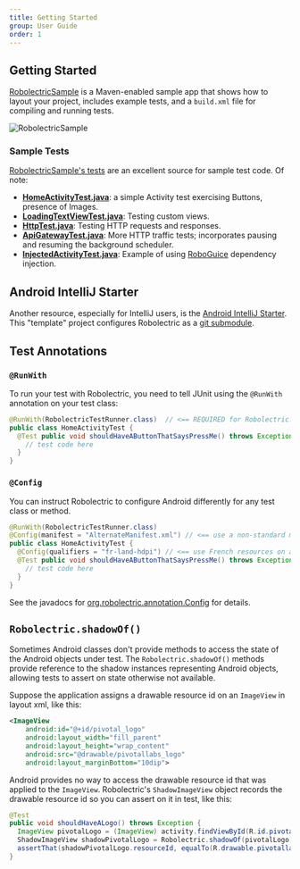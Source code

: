 ```yaml
---
title: Getting Started
group: User Guide
order: 1
---
```


## Getting Started
[RobolectricSample](http://github.com/robolectric/RobolectricSample) is a Maven-enabled sample app that shows how to layout your project, includes example tests, and a `build.xml` file for compiling and
running tests.

![RobolectricSample](robolectricsample.jpg)

### Sample Tests
[RobolectricSample's tests](https://github.com/robolectric/RobolectricSample/tree/master/src/test/java/com/pivotallabs) are an excellent source for sample test code. Of note:

* **[HomeActivityTest.java](https://github.com/robolectric/RobolectricSample/blob/master/src/test/java/com/pivotallabs/HomeActivityTest.java)**: a simple Activity test exercising Buttons, presence of Images.
* **[LoadingTextViewTest.java](https://github.com/robolectric/RobolectricSample/blob/master/src/test/java/com/pivotallabs/views/LoadingTextViewTest.java)**: Testing custom views.
* **[HttpTest.java](https://github.com/robolectric/RobolectricSample/blob/master/src/test/java/com/pivotallabs/api/HttpTest.java)**: Testing HTTP requests and responses.
* **[ApiGatewayTest.java](https://github.com/robolectric/RobolectricSample/blob/master/src/test/java/com/pivotallabs/api/ApiGatewayTest.java)**: More HTTP traffic tests; incorporates pausing and resuming the background scheduler.
* **[InjectedActivityTest.java](https://github.com/robolectric/RobolectricSample/blob/master/src/test/java/com/pivotallabs/injected/InjectedActivityTest.java)**: Example of using [RoboGuice](http://code.google.com/p/roboguice/ "roboguice - Google Guice on Android - Google Project Hosting") dependency injection.

## Android IntelliJ Starter
Another resource, especially for IntelliJ users, is the [Android IntelliJ Starter](https://github.com/pivotal/AndroidIntelliJStarter).  This "template" project configures Robolectric as a [git submodule](http://kernel.org/pub/software/scm/git/docs/git-submodule.html "git-submodule(1)"). 

## Test Annotations

### `@RunWith`
To run your test with Robolectric, you need to tell JUnit using the `@RunWith` annotation on your test class:

```java
@RunWith(RobolectricTestRunner.class)  // <== REQUIRED for Robolectric!
public class HomeActivityTest {
  @Test public void shouldHaveAButtonThatSaysPressMe() throws Exception {
    // test code here
  }
}
```
    
### `@Config`
You can instruct Robolectric to configure Android differently for any test class or method.

```java
@RunWith(RobolectricTestRunner.class)
@Config(manifest = "AlternateManifest.xml") // <== use a non-standard manifest file
public class HomeActivityTest {
  @Config(qualifiers = "fr-land-hdpi") // <== use French resources on a sideways high-res display
  @Test public void shouldHaveAButtonThatSaysPressMe() throws Exception {
    // test code here
  }
}
```

See the javadocs for [org.robolectric.annotation.Config](/javadoc/org/robolectric/annotation/Config.html) for details.

##  `Robolectric.shadowOf()`
Sometimes Android classes don't provide methods to access the state of the Android objects under test. The
 `Robolectric.shadowOf()` methods provide reference to the shadow instances representing Android objects,
allowing tests to assert on state otherwise not available.

Suppose the application assigns a drawable resource id on an `ImageView` in layout xml, like this:

```xml
<ImageView
    android:id="@+id/pivotal_logo"
    android:layout_width="fill_parent"
    android:layout_height="wrap_content"
    android:src="@drawable/pivotallabs_logo"
    android:layout_marginBottom="10dip">
```

Android provides no way to access the drawable resource id that was applied to the  `ImageView`.
Robolectric's  `ShadowImageView` object records the drawable resource id so you can assert on it in test,
like this:

```java
@Test
public void shouldHaveALogo() throws Exception {
  ImageView pivotalLogo = (ImageView) activity.findViewById(R.id.pivotal_logo);
  ShadowImageView shadowPivotalLogo = Robolectric.shadowOf(pivotalLogo);
  assertThat(shadowPivotalLogo.resourceId, equalTo(R.drawable.pivotallabs_logo));
}
```